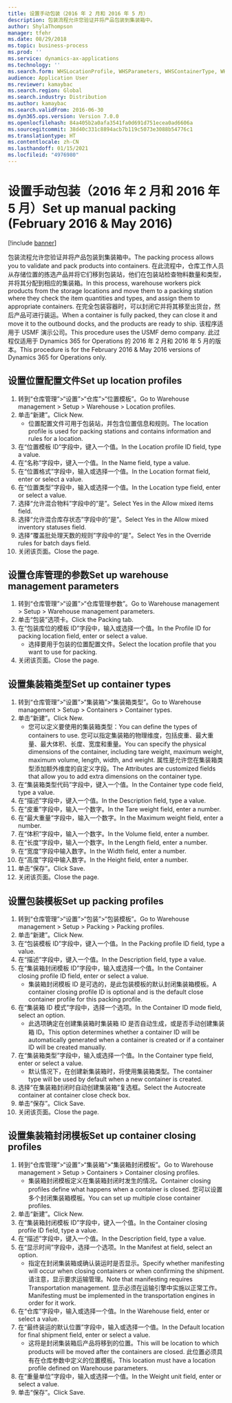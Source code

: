```yaml
---
title: 设置手动包装（2016 年 2 月和 2016 年 5 月）
description: 包装流程允许您验证并将产品包装到集装箱中。
author: ShylaThompson
manager: tfehr
ms.date: 08/29/2018
ms.topic: business-process
ms.prod: ''
ms.service: dynamics-ax-applications
ms.technology: ''
ms.search.form: WHSLocationProfile, WHSParameters, WHSContainerType, WHSPackProfile, WHSCloseContainerProfile, InventLocationIdLookup, UnitOfMeasureLookup
audience: Application User
ms.reviewer: kamaybac
ms.search.region: Global
ms.search.industry: Distribution
ms.author: kamaybac
ms.search.validFrom: 2016-06-30
ms.dyn365.ops.version: Version 7.0.0
ms.openlocfilehash: 84a405b2a0afa3541fa0d691d751ecea0ad6606a
ms.sourcegitcommit: 38d40c331c8894acb7b119c5073e3088b54776c1
ms.translationtype: HT
ms.contentlocale: zh-CN
ms.lasthandoff: 01/15/2021
ms.locfileid: "4976980"
---
```

# <a name="set-up-manual-packing-february-2016--may-2016"></a><span data-ttu-id="27943-103">设置手动包装（2016 年 2 月和 2016 年 5 月）</span><span class="sxs-lookup"><span data-stu-id="27943-103">Set up manual packing (February 2016 & May 2016)</span></span>

[!include [banner](../../includes/banner.md)]

<span data-ttu-id="27943-104">包装流程允许您验证并将产品包装到集装箱中。</span><span class="sxs-lookup"><span data-stu-id="27943-104">The packing process allows you to validate and pack products into containers.</span></span> <span data-ttu-id="27943-105">在此流程中，仓库工作人员从存储位置的拣选产品并将它们移到包装站，他们在包装站检查物料数量和类型，并将其分配到相应的集装箱。</span><span class="sxs-lookup"><span data-stu-id="27943-105">In this process, warehouse workers pick products from the storage locations and move them to a packing station where they check the item quantities and types, and assign them to appropriate containers.</span></span> <span data-ttu-id="27943-106">在完全包装容器时，可以封闭它并将其移至出货台，然后产品可进行装运。</span><span class="sxs-lookup"><span data-stu-id="27943-106">When a container is fully packed, they can close it and move it to the outbound docks, and the products are ready to ship.</span></span> <span data-ttu-id="27943-107">该程序适用于 USMF 演示公司。</span><span class="sxs-lookup"><span data-stu-id="27943-107">This procedure uses the USMF demo company.</span></span> <span data-ttu-id="27943-108">此过程仅适用于 Dynamics 365 for Operations 的 2016 年 2 月和 2016 年 5 月的版本。</span><span class="sxs-lookup"><span data-stu-id="27943-108">This procedure is for the February 2016 & May 2016 versions of Dynamics 365 for Operations only.</span></span>


## <a name="set-up-location-profiles"></a><span data-ttu-id="27943-109">设置位置配置文件</span><span class="sxs-lookup"><span data-stu-id="27943-109">Set up location profiles</span></span>
1. <span data-ttu-id="27943-110">转到“仓库管理”>“设置”>“仓库”>“位置模板”。</span><span class="sxs-lookup"><span data-stu-id="27943-110">Go to Warehouse management > Setup > Warehouse > Location profiles.</span></span>
2. <span data-ttu-id="27943-111">单击“新建”。</span><span class="sxs-lookup"><span data-stu-id="27943-111">Click New.</span></span>
    * <span data-ttu-id="27943-112">位置配置文件可用于包装站，并包含位置信息和规则。</span><span class="sxs-lookup"><span data-stu-id="27943-112">The location profile is used for packing stations and contains information and rules for a location.</span></span>  
3. <span data-ttu-id="27943-113">在“位置模板 ID”字段中，键入一个值。</span><span class="sxs-lookup"><span data-stu-id="27943-113">In the Location profile ID field, type a value.</span></span>
4. <span data-ttu-id="27943-114">在“名称”字段中，键入一个值。</span><span class="sxs-lookup"><span data-stu-id="27943-114">In the Name field, type a value.</span></span>
5. <span data-ttu-id="27943-115">在“位置格式”字段中，输入或选择一个值。</span><span class="sxs-lookup"><span data-stu-id="27943-115">In the Location format field, enter or select a value.</span></span>
6. <span data-ttu-id="27943-116">在“位置类型”字段中，输入或选择一个值。</span><span class="sxs-lookup"><span data-stu-id="27943-116">In the Location type field, enter or select a value.</span></span>
7. <span data-ttu-id="27943-117">选择“允许混合物料”字段中的“是”。</span><span class="sxs-lookup"><span data-stu-id="27943-117">Select Yes in the Allow mixed items field.</span></span>
8. <span data-ttu-id="27943-118">选择“允许混合库存状态”字段中的“是”。</span><span class="sxs-lookup"><span data-stu-id="27943-118">Select Yes in the Allow mixed  inventory statuses field.</span></span>
9. <span data-ttu-id="27943-119">选择“覆盖批处理天数的规则”字段中的“是”。</span><span class="sxs-lookup"><span data-stu-id="27943-119">Select Yes in the Override rules for batch days field.</span></span>
10. <span data-ttu-id="27943-120">关闭该页面。</span><span class="sxs-lookup"><span data-stu-id="27943-120">Close the page.</span></span>

## <a name="set-up-warehouse-management-parameters"></a><span data-ttu-id="27943-121">设置仓库管理的参数</span><span class="sxs-lookup"><span data-stu-id="27943-121">Set up warehouse management parameters</span></span> 
1. <span data-ttu-id="27943-122">转到“仓库管理”>“设置”>“仓库管理参数”。</span><span class="sxs-lookup"><span data-stu-id="27943-122">Go to Warehouse management > Setup > Warehouse management parameters.</span></span>
2. <span data-ttu-id="27943-123">单击“包装”选项卡。</span><span class="sxs-lookup"><span data-stu-id="27943-123">Click the Packing tab.</span></span>
3. <span data-ttu-id="27943-124">在“包装库位的模板 ID”字段中，输入或选择一个值。</span><span class="sxs-lookup"><span data-stu-id="27943-124">In the Profile ID for packing location field, enter or select a value.</span></span>
    * <span data-ttu-id="27943-125">选择要用于包装的位置配置文件。</span><span class="sxs-lookup"><span data-stu-id="27943-125">Select the location profile that you want to use for packing.</span></span>  
4. <span data-ttu-id="27943-126">关闭该页面。</span><span class="sxs-lookup"><span data-stu-id="27943-126">Close the page.</span></span>

## <a name="set-up-container-types"></a><span data-ttu-id="27943-127">设置集装箱类型</span><span class="sxs-lookup"><span data-stu-id="27943-127">Set up container types</span></span>
1. <span data-ttu-id="27943-128">转到“仓库管理”>“设置”>“集装箱”>“集装箱类型”。</span><span class="sxs-lookup"><span data-stu-id="27943-128">Go to Warehouse management > Setup > Containers > Container types.</span></span>
2. <span data-ttu-id="27943-129">单击“新建”。</span><span class="sxs-lookup"><span data-stu-id="27943-129">Click New.</span></span>
    * <span data-ttu-id="27943-130">您可以定义要使用的集装箱类型：</span><span class="sxs-lookup"><span data-stu-id="27943-130">You can define the types of containers to use.</span></span> <span data-ttu-id="27943-131">您可以指定集装箱的物理维度，包括皮重、最大重量、最大体积、长度、宽度和重量。</span><span class="sxs-lookup"><span data-stu-id="27943-131">You can specify the physical dimensions of the container, including tare weight, maximum weight, maximum volume, length, width, and weight.</span></span>  <span data-ttu-id="27943-132">属性是允许您在集装箱类型添加额外维度的自定义字段。</span><span class="sxs-lookup"><span data-stu-id="27943-132">The Attributes are customized fields that allow you to add extra dimensions on the container type.</span></span>     
3. <span data-ttu-id="27943-133">在“集装箱类型代码”字段中，键入一个值。</span><span class="sxs-lookup"><span data-stu-id="27943-133">In the Container type code field, type a value.</span></span>
4. <span data-ttu-id="27943-134">在“描述”字段中，键入一个值。</span><span class="sxs-lookup"><span data-stu-id="27943-134">In the Description field, type a value.</span></span>
5. <span data-ttu-id="27943-135">在“皮重”字段中，输入一个数字。</span><span class="sxs-lookup"><span data-stu-id="27943-135">In the Tare weight field, enter a number.</span></span>
6. <span data-ttu-id="27943-136">在“最大重量”字段中，输入一个数字。</span><span class="sxs-lookup"><span data-stu-id="27943-136">In the Maximum weight field, enter a number.</span></span>
7. <span data-ttu-id="27943-137">在“体积”字段中，输入一个数字。</span><span class="sxs-lookup"><span data-stu-id="27943-137">In the Volume field, enter a number.</span></span>
8. <span data-ttu-id="27943-138">在“长度”字段中，输入一个数字。</span><span class="sxs-lookup"><span data-stu-id="27943-138">In the Length field, enter a number.</span></span>
9. <span data-ttu-id="27943-139">在“宽度”字段中输入数字。</span><span class="sxs-lookup"><span data-stu-id="27943-139">In the Width field, enter a number.</span></span>
10. <span data-ttu-id="27943-140">在“高度”字段中输入数字。</span><span class="sxs-lookup"><span data-stu-id="27943-140">In the Height field, enter a number.</span></span>
11. <span data-ttu-id="27943-141">单击“保存”。</span><span class="sxs-lookup"><span data-stu-id="27943-141">Click Save.</span></span>
12. <span data-ttu-id="27943-142">关闭该页面。</span><span class="sxs-lookup"><span data-stu-id="27943-142">Close the page.</span></span>

## <a name="set-up-packing-profiles"></a><span data-ttu-id="27943-143">设置包装模板</span><span class="sxs-lookup"><span data-stu-id="27943-143">Set up packing profiles</span></span>
1. <span data-ttu-id="27943-144">转到“仓库管理”>“设置”>“包装”>“包装模板”。</span><span class="sxs-lookup"><span data-stu-id="27943-144">Go to Warehouse management > Setup > Packing > Packing profiles.</span></span>
2. <span data-ttu-id="27943-145">单击“新建”。</span><span class="sxs-lookup"><span data-stu-id="27943-145">Click New.</span></span>
3. <span data-ttu-id="27943-146">在“包装模板 ID”字段中，键入一个值。</span><span class="sxs-lookup"><span data-stu-id="27943-146">In the Packing profile ID field, type a value.</span></span>
4. <span data-ttu-id="27943-147">在“描述”字段中，键入一个值。</span><span class="sxs-lookup"><span data-stu-id="27943-147">In the Description field, type a value.</span></span>
5. <span data-ttu-id="27943-148">在“集装箱封闭模板 ID”字段中，输入或选择一个值。</span><span class="sxs-lookup"><span data-stu-id="27943-148">In the Container closing profile ID field, enter or select a value.</span></span>
    * <span data-ttu-id="27943-149">集装箱封闭模板 ID 是可选的，是此包装模板的默认封闭集装箱模板。</span><span class="sxs-lookup"><span data-stu-id="27943-149">A container closing profile ID is optional and is the default close container profile for this packing profile.</span></span>  
6. <span data-ttu-id="27943-150">在“集装箱 ID 模式”字段中，选择一个选项。</span><span class="sxs-lookup"><span data-stu-id="27943-150">In the Container ID mode field, select an option.</span></span>
    * <span data-ttu-id="27943-151">此选项确定在创建集装箱时集装箱 ID 是否自动生成，或是否手动创建集装箱 ID。</span><span class="sxs-lookup"><span data-stu-id="27943-151">This option determines whether a container ID will be automatically generated when a container is created or if a container ID will be created manually.</span></span>  
7. <span data-ttu-id="27943-152">在“集装箱类型”字段中，输入或选择一个值。</span><span class="sxs-lookup"><span data-stu-id="27943-152">In the Container type field, enter or select a value.</span></span>
    * <span data-ttu-id="27943-153">默认情况下，在创建新集装箱时，将使用集装箱类型。</span><span class="sxs-lookup"><span data-stu-id="27943-153">The container type will be used by default when a new container is created.</span></span>  
8. <span data-ttu-id="27943-154">选择“在集装箱封闭时自动创建集装箱”复选框。</span><span class="sxs-lookup"><span data-stu-id="27943-154">Select the Autocreate container at container close check box.</span></span>
9. <span data-ttu-id="27943-155">单击“保存”。</span><span class="sxs-lookup"><span data-stu-id="27943-155">Click Save.</span></span>
10. <span data-ttu-id="27943-156">关闭该页面。</span><span class="sxs-lookup"><span data-stu-id="27943-156">Close the page.</span></span>

## <a name="set-up-container-closing-profiles"></a><span data-ttu-id="27943-157">设置集装箱封闭模板</span><span class="sxs-lookup"><span data-stu-id="27943-157">Set up container closing profiles</span></span>
1. <span data-ttu-id="27943-158">转到“仓库管理”>“设置”>“集装箱”>“集装箱封闭模板”。</span><span class="sxs-lookup"><span data-stu-id="27943-158">Go to Warehouse management > Setup > Containers > Container closing profiles.</span></span>
    * <span data-ttu-id="27943-159">集装箱封闭模板定义在集装箱封闭时发生的情况。</span><span class="sxs-lookup"><span data-stu-id="27943-159">Container closing profiles define what happens when a container is closed.</span></span> <span data-ttu-id="27943-160">您可以设置多个封闭集装箱模板。</span><span class="sxs-lookup"><span data-stu-id="27943-160">You can set up multiple close container profiles.</span></span>       
2. <span data-ttu-id="27943-161">单击“新建”。</span><span class="sxs-lookup"><span data-stu-id="27943-161">Click New.</span></span>
3. <span data-ttu-id="27943-162">在“集装箱封闭模板 ID”字段中，键入一个值。</span><span class="sxs-lookup"><span data-stu-id="27943-162">In the Container closing profile ID field, type a value.</span></span>
4. <span data-ttu-id="27943-163">在“描述”字段中，键入一个值。</span><span class="sxs-lookup"><span data-stu-id="27943-163">In the Description field, type a value.</span></span>
5. <span data-ttu-id="27943-164">在“显示时间”字段中，选择一个选项。</span><span class="sxs-lookup"><span data-stu-id="27943-164">In the Manifest at field, select an option.</span></span>
    * <span data-ttu-id="27943-165">指定在封闭集装箱或确认装运时是否显示。</span><span class="sxs-lookup"><span data-stu-id="27943-165">Specify whether manifesting will occur when closing containers or when confirming the shipment.</span></span> <span data-ttu-id="27943-166">请注意，显示要求运输管理。</span><span class="sxs-lookup"><span data-stu-id="27943-166">Note that manifesting requires Transportation management.</span></span> <span data-ttu-id="27943-167">显示必须在运输引擎中实施以正常工作。</span><span class="sxs-lookup"><span data-stu-id="27943-167">Manifesting must be implemented in the transportation engines in order for it work.</span></span>  
6. <span data-ttu-id="27943-168">在“仓库”字段中，输入或选择一个值。</span><span class="sxs-lookup"><span data-stu-id="27943-168">In the Warehouse field, enter or select a value.</span></span>
7. <span data-ttu-id="27943-169">在“最终装运的默认位置”字段中，输入或选择一个值。</span><span class="sxs-lookup"><span data-stu-id="27943-169">In the Default location for final shipment field, enter or select a value.</span></span>
    * <span data-ttu-id="27943-170">这将是封闭集装箱后产品将移到的位置。</span><span class="sxs-lookup"><span data-stu-id="27943-170">This will be location to which products will be moved after the containers are closed.</span></span> <span data-ttu-id="27943-171">此位置必须具有在仓库参数中定义的位置模板。</span><span class="sxs-lookup"><span data-stu-id="27943-171">This location must have a location profile defined on Warehouse parameters.</span></span>  
8. <span data-ttu-id="27943-172">在“重量单位”字段中，输入或选择一个值。</span><span class="sxs-lookup"><span data-stu-id="27943-172">In the Weight unit field, enter or select a value.</span></span>
9. <span data-ttu-id="27943-173">单击“保存”。</span><span class="sxs-lookup"><span data-stu-id="27943-173">Click Save.</span></span>

